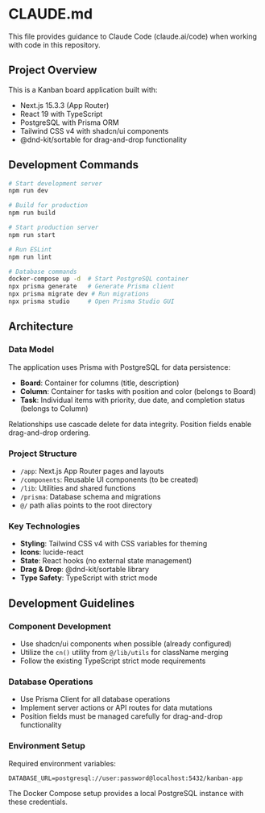 # CLAUDE.md

This file provides guidance to Claude Code (claude.ai/code) when working with code in this repository.

## Project Overview

This is a Kanban board application built with:
- Next.js 15.3.3 (App Router)
- React 19 with TypeScript
- PostgreSQL with Prisma ORM
- Tailwind CSS v4 with shadcn/ui components
- @dnd-kit/sortable for drag-and-drop functionality

## Development Commands

```bash
# Start development server
npm run dev

# Build for production
npm run build

# Start production server
npm run start

# Run ESLint
npm run lint

# Database commands
docker-compose up -d  # Start PostgreSQL container
npx prisma generate   # Generate Prisma client
npx prisma migrate dev # Run migrations
npx prisma studio     # Open Prisma Studio GUI
```

## Architecture

### Data Model
The application uses Prisma with PostgreSQL for data persistence:
- **Board**: Container for columns (title, description)
- **Column**: Container for tasks with position and color (belongs to Board)
- **Task**: Individual items with priority, due date, and completion status (belongs to Column)

Relationships use cascade delete for data integrity. Position fields enable drag-and-drop ordering.

### Project Structure
- `/app`: Next.js App Router pages and layouts
- `/components`: Reusable UI components (to be created)
- `/lib`: Utilities and shared functions
- `/prisma`: Database schema and migrations
- `@/` path alias points to the root directory

### Key Technologies
- **Styling**: Tailwind CSS v4 with CSS variables for theming
- **Icons**: lucide-react
- **State**: React hooks (no external state management)
- **Drag & Drop**: @dnd-kit/sortable library
- **Type Safety**: TypeScript with strict mode

## Development Guidelines

### Component Development
- Use shadcn/ui components when possible (already configured)
- Utilize the `cn()` utility from `@/lib/utils` for className merging
- Follow the existing TypeScript strict mode requirements

### Database Operations
- Use Prisma Client for all database operations
- Implement server actions or API routes for data mutations
- Position fields must be managed carefully for drag-and-drop functionality

### Environment Setup
Required environment variables:
```
DATABASE_URL=postgresql://user:password@localhost:5432/kanban-app
```

The Docker Compose setup provides a local PostgreSQL instance with these credentials.